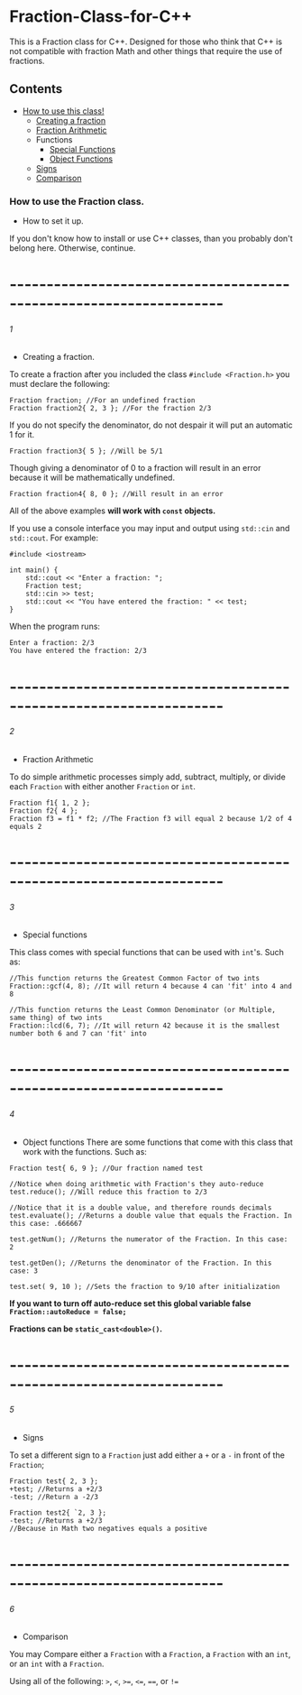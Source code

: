 # Fraction-Class-for-C++
This is a Fraction class for C++.
Designed for those who think that C++ is not compatible with fraction Math and
other things that require the use of fractions.

## Contents
- [How to use this class!](#how-to-use-the-fraction-class)
	- [Creating a fraction](#1)
	- [Fraction Arithmetic](#2)
	- Functions
		- [Special Functions](#3)
		- [Object Functions](#4)
	- [Signs](#5)
	- [Comparison](#6)


### How to use the Fraction class.
- How to set it up.

If you don't know how to install or use C++ classes, than you probably don't belong here.
Otherwise, continue.
# -------------------------------------------------------------------
###### 1
- Creating a fraction.

To create a fraction after you included the class `#include <Fraction.h>` you must declare the following:
```
Fraction fraction; //For an undefined fraction
Fraction fraction2{ 2, 3 }; //For the fraction 2/3
```
If you do not specify the denominator, do not despair it will put an automatic 1 for it.
```
Fraction fraction3{ 5 }; //Will be 5/1
```
Though giving a denominator of 0 to a fraction will result in an error because it will be mathematically undefined.
```
Fraction fraction4{ 8, 0 }; //Will result in an error
```
All of the above examples **will work with `const` objects.**

If you use a console interface you may input and output using `std::cin` and `std::cout`.
For example:
```
#include <iostream>

int main() {
	std::cout << "Enter a fraction: ";
	Fraction test;
	std::cin >> test;
	std::cout << "You have entered the fraction: " << test;
}
```
When the program runs:
```
Enter a fraction: 2/3
You have entered the fraction: 2/3
```
# -------------------------------------------------------------------
###### 2
- Fraction Arithmetic

To do simple arithmetic processes simply add, subtract, multiply, or divide each `Fraction` with either another `Fraction` or `int`.
```
Fraction f1{ 1, 2 };
Fraction f2{ 4 };
Fraction f3 = f1 * f2; //The Fraction f3 will equal 2 because 1/2 of 4 equals 2
```
# -------------------------------------------------------------------
###### 3
- Special functions

This class comes with special functions that can be used with `int`'s.
Such as:
```
//This function returns the Greatest Common Factor of two ints
Fraction::gcf(4, 8); //It will return 4 because 4 can 'fit' into 4 and 8

//This function returns the Least Common Denominator (or Multiple, same thing) of two ints
Fraction::lcd(6, 7); //It will return 42 because it is the smallest number both 6 and 7 can 'fit' into
```

# -------------------------------------------------------------------
###### 4
- Object functions
There are some functions that come with this class that work with the functions.
Such as:
```
Fraction test{ 6, 9 }; //Our fraction named test

//Notice when doing arithmetic with Fraction's they auto-reduce 
test.reduce(); //Will reduce this fraction to 2/3

//Notice that it is a double value, and therefore rounds decimals
test.evaluate(); //Returns a double value that equals the Fraction. In this case: .666667

test.getNum(); //Returns the numerator of the Fraction. In this case: 2

test.getDen(); //Returns the denominator of the Fraction. In this case: 3

test.set( 9, 10 ); //Sets the fraction to 9/10 after initialization
```
**If you want to turn off auto-reduce set this global variable false `Fraction::autoReduce = false;`**

**Fractions can be `static_cast<double>()`.**

# -------------------------------------------------------------------
###### 5
- Signs

To set a different sign to a `Fraction` just add either a `+` or a `-` in front of the `Fraction`;
```
Fraction test{ 2, 3 };
+test; //Returns a +2/3
-test; //Return a -2/3

Fraction test2{ `2, 3 };
-test; //Returns a +2/3
//Because in Math two negatives equals a positive
```

# -------------------------------------------------------------------
###### 6
- Comparison

You may Compare either a `Fraction` with a `Fraction`, a `Fraction` with an `int`, or an `int` with a `Fraction`.

Using all of the following: `>`, `<`, `>=`, `<=`, `==`, or `!=`
